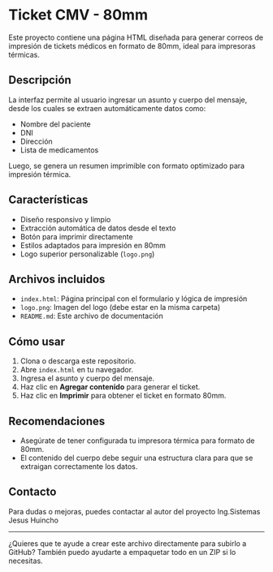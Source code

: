 # Ticket CMV - 80mm

Este proyecto contiene una página HTML diseñada para generar correos de impresión de tickets médicos en formato de 80mm, ideal para impresoras térmicas.

## Descripción

La interfaz permite al usuario ingresar un asunto y cuerpo del mensaje, desde los cuales se extraen automáticamente datos como:

- Nombre del paciente
- DNI
- Dirección
- Lista de medicamentos

Luego, se genera un resumen imprimible con formato optimizado para impresión térmica.

## Características

- Diseño responsivo y limpio
- Extracción automática de datos desde el texto
- Botón para imprimir directamente
- Estilos adaptados para impresión en 80mm
- Logo superior personalizable (`logo.png`)

## Archivos incluidos

- `index.html`: Página principal con el formulario y lógica de impresión
- `logo.png`: Imagen del logo (debe estar en la misma carpeta)
- `README.md`: Este archivo de documentación

## Cómo usar

1. Clona o descarga este repositorio.
2. Abre `index.html` en tu navegador.
3. Ingresa el asunto y cuerpo del mensaje.
4. Haz clic en **Agregar contenido** para generar el ticket.
5. Haz clic en **Imprimir** para obtener el ticket en formato 80mm.

## Recomendaciones

- Asegúrate de tener configurada tu impresora térmica para formato de 80mm.
- El contenido del cuerpo debe seguir una estructura clara para que se extraigan correctamente los datos.

## Contacto

Para dudas o mejoras, puedes contactar al autor del proyecto Ing.Sistemas Jesus Huincho

---

¿Quieres que te ayude a crear este archivo directamente para subirlo a GitHub? También puedo ayudarte a empaquetar todo en un ZIP si lo necesitas.

